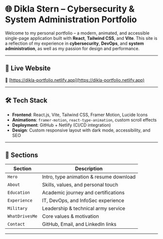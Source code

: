 # 🌐 Dikla Stern – Cybersecurity & System Administration Portfolio


Welcome to my personal portfolio – a modern, animated, and accessible single-page application built with **React**, **Tailwind CSS**, and **Vite**. This site is a reflection of my experience in **cybersecurity**, **DevOps**, and **system administration**, as well as my passion for design and performance.

---

## 🚀 Live Website

🔗 [https://dikla-portfolio.netlify.app](https://dikla-portfolio.netlify.app)

---


## 🛠️ Tech Stack

- **Frontend**: React.js, Vite, Tailwind CSS, Framer Motion, Lucide Icons
- **Animations**: `framer-motion`, `react-type-animation`, custom scroll effects
- **Deployment**: GitHub + Netlify (CI/CD integration)
- **Design**: Custom responsive layout with dark mode, accessibility, and SEO

---

## 📂 Sections

| Section         | Description |
|----------------|-------------|
| `Hero`         | Intro, type animation & resume download |
| `About`        | Skills, values, and personal touch |
| `Education`    | Academic journey and certifications |
| `Experience`   | IT, DevOps, and InfoSec experience |
| `Military`     | Leadership & technical army service |
| `WhatDrivesMe` | Core values & motivation |
| `Contact`      | GitHub, Email, and LinkedIn links |

---


